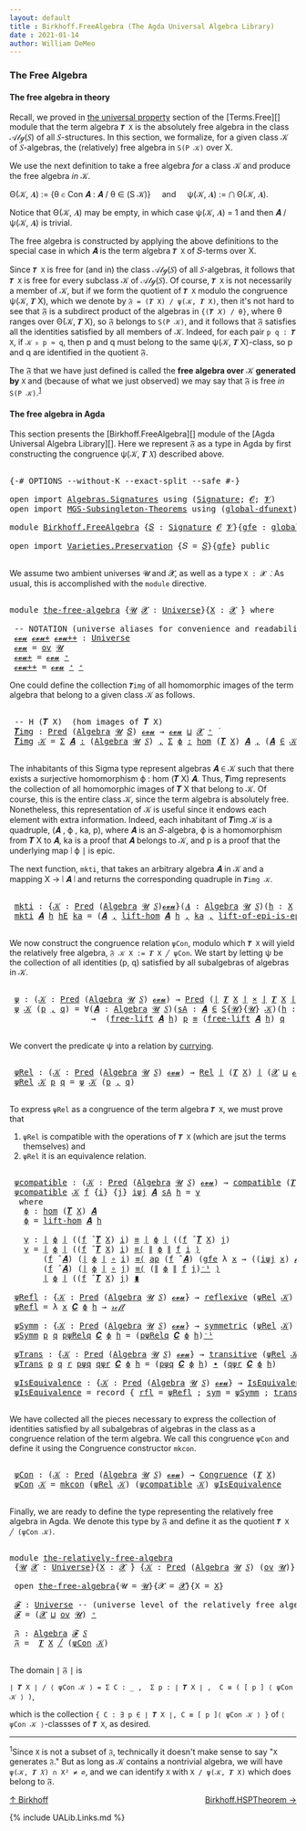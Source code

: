 ```yaml
---
layout: default
title : Birkhoff.FreeAlgebra (The Agda Universal Algebra Library)
date : 2021-01-14
author: William DeMeo
---
```


### <a id="the-free-algebra">The Free Algebra</a>

#### <a id="the-free-algebra-in-theory">The free algebra in theory</a>

Recall, we proved in [the universal property](Terms.Free.html#the-universal-property) section of the [Terms.Free][] module that the term algebra `𝑻 X` is the absolutely free algebra in the class 𝒜𝓁ℊ(𝑆) of all 𝑆-structures. In this section, we formalize, for a given class 𝒦 of 𝑆-algebras, the (relatively) free algebra in `S(P 𝒦)` over X.

We use the next definition to take a free algebra *for* a class 𝒦 and produce the free algebra *in* 𝒦.

Θ(𝒦, 𝑨) := {θ ∈ Con 𝑨 : 𝑨 / θ ∈ (S 𝒦)} &nbsp; &nbsp; and &nbsp; &nbsp; ψ(𝒦, 𝑨) := ⋂ Θ(𝒦, 𝑨).

Notice that Θ(𝒦, 𝑨) may be empty, in which case ψ(𝒦, 𝑨) = 1 and then 𝑨 / ψ(𝒦, 𝑨) is trivial.

The free algebra is constructed by applying the above definitions to the special case in which 𝑨 is the term algebra `𝑻 X` of 𝑆-terms over X.

Since `𝑻 X` is free for (and in) the class 𝒜𝓁ℊ(𝑆) of all 𝑆-algebras, it follows that `𝑻 X` is free for every subclass 𝒦 of 𝒜𝓁ℊ(𝑆). Of course, `𝑻 X` is not necessarily a member of 𝒦, but if we form the quotient of `𝑻 X` modulo the congruence ψ(𝒦, 𝑻 X), which we denote by `𝔉 = (𝑻 X) / ψ(𝒦, 𝑻 X)`, then it's not hard to see that 𝔉 is a subdirect product of the algebras in `{(𝑻 𝑋) / θ}`, where θ ranges over Θ(𝒦, 𝑻 X), so 𝔉 belongs to `S(P 𝒦)`, and it follows that 𝔉 satisfies all the identities satisfied by all members of 𝒦.  Indeed, for each pair `p q : 𝑻 X`, if `𝒦 ⊧ p ≈ q`, then p and q must belong to the same ψ(𝒦, 𝑻 X)-class, so p and q are identified in the quotient 𝔉.

The 𝔉 that we have just defined is called the **free algebra over** 𝒦 **generated by** `X` and (because of what we just observed) we may say that 𝔉 is free *in* `S(P 𝒦)`.<sup>[1](Birkhoff.FreeAlgebra.html#fn1)</sup>


#### <a id="the-free-algebra-in-agda">The free algebra in Agda</a>

This section presents the [Birkhoff.FreeAlgebra][] module of the [Agda Universal Algebra Library][].  Here we represent 𝔉 as a type in Agda by first constructing the congruence ψ(𝒦, 𝑻 𝑋) described above.

<pre class="Agda">

<a id="2212" class="Symbol">{-#</a> <a id="2216" class="Keyword">OPTIONS</a> <a id="2224" class="Pragma">--without-K</a> <a id="2236" class="Pragma">--exact-split</a> <a id="2250" class="Pragma">--safe</a> <a id="2257" class="Symbol">#-}</a>

<a id="2262" class="Keyword">open</a> <a id="2267" class="Keyword">import</a> <a id="2274" href="Algebras.Signatures.html" class="Module">Algebras.Signatures</a> <a id="2294" class="Keyword">using</a> <a id="2300" class="Symbol">(</a><a id="2301" href="Algebras.Signatures.html#1299" class="Function">Signature</a><a id="2310" class="Symbol">;</a> <a id="2312" href="Prelude.Preliminaries.html#5600" class="Generalizable">𝓞</a><a id="2313" class="Symbol">;</a> <a id="2315" href="Universes.html#262" class="Generalizable">𝓥</a><a id="2316" class="Symbol">)</a>
<a id="2318" class="Keyword">open</a> <a id="2323" class="Keyword">import</a> <a id="2330" href="MGS-Subsingleton-Theorems.html" class="Module">MGS-Subsingleton-Theorems</a> <a id="2356" class="Keyword">using</a> <a id="2362" class="Symbol">(</a><a id="2363" href="MGS-Subsingleton-Theorems.html#3468" class="Function">global-dfunext</a><a id="2377" class="Symbol">)</a>

<a id="2380" class="Keyword">module</a> <a id="2387" href="Birkhoff.FreeAlgebra.html" class="Module">Birkhoff.FreeAlgebra</a> <a id="2408" class="Symbol">{</a><a id="2409" href="Birkhoff.FreeAlgebra.html#2409" class="Bound">𝑆</a> <a id="2411" class="Symbol">:</a> <a id="2413" href="Algebras.Signatures.html#1299" class="Function">Signature</a> <a id="2423" href="Prelude.Preliminaries.html#5600" class="Generalizable">𝓞</a> <a id="2425" href="Universes.html#262" class="Generalizable">𝓥</a><a id="2426" class="Symbol">}{</a><a id="2428" href="Birkhoff.FreeAlgebra.html#2428" class="Bound">gfe</a> <a id="2432" class="Symbol">:</a> <a id="2434" href="MGS-Subsingleton-Theorems.html#3468" class="Function">global-dfunext</a><a id="2448" class="Symbol">}</a> <a id="2450" class="Keyword">where</a>

<a id="2457" class="Keyword">open</a> <a id="2462" class="Keyword">import</a> <a id="2469" href="Varieties.Preservation.html" class="Module">Varieties.Preservation</a> <a id="2492" class="Symbol">{</a><a id="2493" class="Argument">𝑆</a> <a id="2495" class="Symbol">=</a> <a id="2497" href="Birkhoff.FreeAlgebra.html#2409" class="Bound">𝑆</a><a id="2498" class="Symbol">}{</a><a id="2500" href="Birkhoff.FreeAlgebra.html#2428" class="Bound">gfe</a><a id="2503" class="Symbol">}</a> <a id="2505" class="Keyword">public</a>

</pre>

We assume two ambient universes 𝓤 and 𝓧, as well as a type `X : 𝓧 ̇`. As usual, this is accomplished with the `module` directive.

<pre class="Agda">

<a id="2670" class="Keyword">module</a> <a id="the-free-algebra"></a><a id="2677" href="Birkhoff.FreeAlgebra.html#2677" class="Module">the-free-algebra</a> <a id="2694" class="Symbol">{</a><a id="2695" href="Birkhoff.FreeAlgebra.html#2695" class="Bound">𝓤</a> <a id="2697" href="Birkhoff.FreeAlgebra.html#2697" class="Bound">𝓧</a> <a id="2699" class="Symbol">:</a> <a id="2701" href="Agda.Primitive.html#423" class="Function">Universe</a><a id="2709" class="Symbol">}{</a><a id="2711" href="Birkhoff.FreeAlgebra.html#2711" class="Bound">X</a> <a id="2713" class="Symbol">:</a> <a id="2715" href="Birkhoff.FreeAlgebra.html#2697" class="Bound">𝓧</a> <a id="2717" href="Universes.html#403" class="Function Operator">̇</a><a id="2718" class="Symbol">}</a> <a id="2720" class="Keyword">where</a>

 <a id="2728" class="Comment">-- NOTATION (universe aliases for convenience and readability).</a>
 <a id="the-free-algebra.𝓸𝓿𝓾"></a><a id="2793" href="Birkhoff.FreeAlgebra.html#2793" class="Function">𝓸𝓿𝓾</a> <a id="the-free-algebra.𝓸𝓿𝓾+"></a><a id="2797" href="Birkhoff.FreeAlgebra.html#2797" class="Function">𝓸𝓿𝓾+</a> <a id="the-free-algebra.𝓸𝓿𝓾++"></a><a id="2802" href="Birkhoff.FreeAlgebra.html#2802" class="Function">𝓸𝓿𝓾++</a> <a id="2808" class="Symbol">:</a> <a id="2810" href="Agda.Primitive.html#423" class="Function">Universe</a>
 <a id="2820" href="Birkhoff.FreeAlgebra.html#2793" class="Function">𝓸𝓿𝓾</a> <a id="2824" class="Symbol">=</a> <a id="2826" href="Algebras.Products.html#1999" class="Function">ov</a> <a id="2829" href="Birkhoff.FreeAlgebra.html#2695" class="Bound">𝓤</a>
 <a id="2832" href="Birkhoff.FreeAlgebra.html#2797" class="Function">𝓸𝓿𝓾+</a> <a id="2837" class="Symbol">=</a> <a id="2839" href="Birkhoff.FreeAlgebra.html#2793" class="Function">𝓸𝓿𝓾</a> <a id="2843" href="Agda.Primitive.html#606" class="Function Operator">⁺</a>
 <a id="2846" href="Birkhoff.FreeAlgebra.html#2802" class="Function">𝓸𝓿𝓾++</a> <a id="2852" class="Symbol">=</a> <a id="2854" href="Birkhoff.FreeAlgebra.html#2793" class="Function">𝓸𝓿𝓾</a> <a id="2858" href="Agda.Primitive.html#606" class="Function Operator">⁺</a> <a id="2860" href="Agda.Primitive.html#606" class="Function Operator">⁺</a>
</pre>

One could define the collection `𝑻img` of all homomorphic images of the term algebra that belong to a given class 𝒦 as follows.

<pre class="Agda">

 <a id="3018" class="Comment">-- H (𝑻 X)  (hom images of 𝑻 X)</a>
 <a id="the-free-algebra.𝑻img"></a><a id="3051" href="Birkhoff.FreeAlgebra.html#3051" class="Function">𝑻img</a> <a id="3056" class="Symbol">:</a> <a id="3058" href="Relations.Unary.html#959" class="Function">Pred</a> <a id="3063" class="Symbol">(</a><a id="3064" href="Algebras.Algebras.html#694" class="Function">Algebra</a> <a id="3072" href="Birkhoff.FreeAlgebra.html#2695" class="Bound">𝓤</a> <a id="3074" href="Birkhoff.FreeAlgebra.html#2409" class="Bound">𝑆</a><a id="3075" class="Symbol">)</a> <a id="3077" href="Birkhoff.FreeAlgebra.html#2793" class="Function">𝓸𝓿𝓾</a> <a id="3081" class="Symbol">→</a> <a id="3083" href="Birkhoff.FreeAlgebra.html#2793" class="Function">𝓸𝓿𝓾</a> <a id="3087" href="Agda.Primitive.html#636" class="Function Operator">⊔</a> <a id="3089" href="Birkhoff.FreeAlgebra.html#2697" class="Bound">𝓧</a> <a id="3091" href="Agda.Primitive.html#606" class="Function Operator">⁺</a> <a id="3093" href="Universes.html#403" class="Function Operator">̇</a>
 <a id="3096" href="Birkhoff.FreeAlgebra.html#3051" class="Function">𝑻img</a> <a id="3101" href="Birkhoff.FreeAlgebra.html#3101" class="Bound">𝒦</a> <a id="3103" class="Symbol">=</a> <a id="3105" href="MGS-MLTT.html#3074" class="Function">Σ</a> <a id="3107" href="Birkhoff.FreeAlgebra.html#3107" class="Bound">𝑨</a> <a id="3109" href="MGS-MLTT.html#3074" class="Function">꞉</a> <a id="3111" class="Symbol">(</a><a id="3112" href="Algebras.Algebras.html#694" class="Function">Algebra</a> <a id="3120" href="Birkhoff.FreeAlgebra.html#2695" class="Bound">𝓤</a> <a id="3122" href="Birkhoff.FreeAlgebra.html#2409" class="Bound">𝑆</a><a id="3123" class="Symbol">)</a> <a id="3125" href="MGS-MLTT.html#3074" class="Function">,</a> <a id="3127" href="MGS-MLTT.html#3074" class="Function">Σ</a> <a id="3129" href="Birkhoff.FreeAlgebra.html#3129" class="Bound">ϕ</a> <a id="3131" href="MGS-MLTT.html#3074" class="Function">꞉</a> <a id="3133" href="Homomorphisms.Basic.html#2278" class="Function">hom</a> <a id="3137" class="Symbol">(</a><a id="3138" href="Terms.Basic.html#3603" class="Function">𝑻</a> <a id="3140" href="Birkhoff.FreeAlgebra.html#2711" class="Bound">X</a><a id="3141" class="Symbol">)</a> <a id="3143" href="Birkhoff.FreeAlgebra.html#3107" class="Bound">𝑨</a> <a id="3145" href="MGS-MLTT.html#3074" class="Function">,</a> <a id="3147" class="Symbol">(</a><a id="3148" href="Birkhoff.FreeAlgebra.html#3107" class="Bound">𝑨</a> <a id="3150" href="Relations.Unary.html#1958" class="Function Operator">∈</a> <a id="3152" href="Birkhoff.FreeAlgebra.html#3101" class="Bound">𝒦</a><a id="3153" class="Symbol">)</a> <a id="3155" href="MGS-MLTT.html#3515" class="Function Operator">×</a> <a id="3157" href="Prelude.Inverses.html#2632" class="Function">Epic</a> <a id="3162" href="Prelude.Preliminaries.html#13569" class="Function Operator">∣</a> <a id="3164" href="Birkhoff.FreeAlgebra.html#3129" class="Bound">ϕ</a> <a id="3166" href="Prelude.Preliminaries.html#13569" class="Function Operator">∣</a>

</pre>

The inhabitants of this Sigma type represent algebras 𝑨 ∈ 𝒦 such that there exists a surjective homomorphism ϕ : hom (𝑻 X) 𝑨. Thus, 𝑻img represents the collection of all homomorphic images of 𝑻 X that belong to 𝒦.  Of course, this is the entire class 𝒦, since the term algebra is absolutely free. Nonetheless, this representation of 𝒦 is useful since it endows each element with extra information.  Indeed, each inhabitant of 𝑻img 𝒦 is a quadruple, (𝑨 , ϕ , ka, p), where 𝑨 is an 𝑆-algebra, ϕ is a homomorphism from 𝑻 X to 𝑨, ka is a proof that 𝑨 belongs to 𝒦, and p is a proof that the underlying map ∣ ϕ ∣ is epic.

The next function, `mkti`, that takes an arbitrary algebra 𝑨 in 𝒦 and a mapping X → ∣ 𝑨 ∣ and returns the corresponding quadruple in `𝑻img 𝒦`.

<pre class="Agda">

 <a id="the-free-algebra.mkti"></a><a id="3958" href="Birkhoff.FreeAlgebra.html#3958" class="Function">mkti</a> <a id="3963" class="Symbol">:</a> <a id="3965" class="Symbol">{</a><a id="3966" href="Birkhoff.FreeAlgebra.html#3966" class="Bound">𝒦</a> <a id="3968" class="Symbol">:</a> <a id="3970" href="Relations.Unary.html#959" class="Function">Pred</a> <a id="3975" class="Symbol">(</a><a id="3976" href="Algebras.Algebras.html#694" class="Function">Algebra</a> <a id="3984" href="Birkhoff.FreeAlgebra.html#2695" class="Bound">𝓤</a> <a id="3986" href="Birkhoff.FreeAlgebra.html#2409" class="Bound">𝑆</a><a id="3987" class="Symbol">)</a><a id="3988" href="Birkhoff.FreeAlgebra.html#2793" class="Function">𝓸𝓿𝓾</a><a id="3991" class="Symbol">}(</a><a id="3993" href="Birkhoff.FreeAlgebra.html#3993" class="Bound">𝑨</a> <a id="3995" class="Symbol">:</a> <a id="3997" href="Algebras.Algebras.html#694" class="Function">Algebra</a> <a id="4005" href="Birkhoff.FreeAlgebra.html#2695" class="Bound">𝓤</a> <a id="4007" href="Birkhoff.FreeAlgebra.html#2409" class="Bound">𝑆</a><a id="4008" class="Symbol">)(</a><a id="4010" href="Birkhoff.FreeAlgebra.html#4010" class="Bound">h</a> <a id="4012" class="Symbol">:</a> <a id="4014" href="Birkhoff.FreeAlgebra.html#2711" class="Bound">X</a> <a id="4016" class="Symbol">→</a> <a id="4018" href="Prelude.Preliminaries.html#13569" class="Function Operator">∣</a> <a id="4020" href="Birkhoff.FreeAlgebra.html#3993" class="Bound">𝑨</a> <a id="4022" href="Prelude.Preliminaries.html#13569" class="Function Operator">∣</a><a id="4023" class="Symbol">)</a> <a id="4025" class="Symbol">→</a> <a id="4027" href="Prelude.Inverses.html#2632" class="Function">Epic</a> <a id="4032" href="Birkhoff.FreeAlgebra.html#4010" class="Bound">h</a> <a id="4034" class="Symbol">→</a> <a id="4036" href="Birkhoff.FreeAlgebra.html#3993" class="Bound">𝑨</a> <a id="4038" href="Relations.Unary.html#1958" class="Function Operator">∈</a> <a id="4040" href="Birkhoff.FreeAlgebra.html#3966" class="Bound">𝒦</a> <a id="4042" class="Symbol">→</a> <a id="4044" href="Birkhoff.FreeAlgebra.html#3051" class="Function">𝑻img</a> <a id="4049" href="Birkhoff.FreeAlgebra.html#3966" class="Bound">𝒦</a>
 <a id="4052" href="Birkhoff.FreeAlgebra.html#3958" class="Function">mkti</a> <a id="4057" href="Birkhoff.FreeAlgebra.html#4057" class="Bound">𝑨</a> <a id="4059" href="Birkhoff.FreeAlgebra.html#4059" class="Bound">h</a> <a id="4061" href="Birkhoff.FreeAlgebra.html#4061" class="Bound">hE</a> <a id="4064" href="Birkhoff.FreeAlgebra.html#4064" class="Bound">ka</a> <a id="4067" class="Symbol">=</a> <a id="4069" class="Symbol">(</a><a id="4070" href="Birkhoff.FreeAlgebra.html#4057" class="Bound">𝑨</a> <a id="4072" href="Prelude.Preliminaries.html#14564" class="InductiveConstructor Operator">,</a> <a id="4074" href="Terms.Basic.html#4495" class="Function">lift-hom</a> <a id="4083" href="Birkhoff.FreeAlgebra.html#4057" class="Bound">𝑨</a> <a id="4085" href="Birkhoff.FreeAlgebra.html#4059" class="Bound">h</a> <a id="4087" href="Prelude.Preliminaries.html#14564" class="InductiveConstructor Operator">,</a> <a id="4089" href="Birkhoff.FreeAlgebra.html#4064" class="Bound">ka</a> <a id="4092" href="Prelude.Preliminaries.html#14564" class="InductiveConstructor Operator">,</a> <a id="4094" href="Terms.Basic.html#5688" class="Function">lift-of-epi-is-epi</a> <a id="4113" href="Birkhoff.FreeAlgebra.html#4057" class="Bound">𝑨</a> <a id="4115" href="Birkhoff.FreeAlgebra.html#4059" class="Bound">h</a> <a id="4117" href="Birkhoff.FreeAlgebra.html#4061" class="Bound">hE</a><a id="4119" class="Symbol">)</a>

</pre>

We now construct the congruence relation `ψCon`, modulo which `𝑻 X` will yield the relatively free algebra, `𝔉 𝒦 X := 𝑻 X ╱ ψCon`. We start by letting ψ be the collection of all identities (p, q) satisfied by all subalgebras of algebras in 𝒦.

<pre class="Agda">

 <a id="the-free-algebra.ψ"></a><a id="4393" href="Birkhoff.FreeAlgebra.html#4393" class="Function">ψ</a> <a id="4395" class="Symbol">:</a> <a id="4397" class="Symbol">(</a><a id="4398" href="Birkhoff.FreeAlgebra.html#4398" class="Bound">𝒦</a> <a id="4400" class="Symbol">:</a> <a id="4402" href="Relations.Unary.html#959" class="Function">Pred</a> <a id="4407" class="Symbol">(</a><a id="4408" href="Algebras.Algebras.html#694" class="Function">Algebra</a> <a id="4416" href="Birkhoff.FreeAlgebra.html#2695" class="Bound">𝓤</a> <a id="4418" href="Birkhoff.FreeAlgebra.html#2409" class="Bound">𝑆</a><a id="4419" class="Symbol">)</a> <a id="4421" href="Birkhoff.FreeAlgebra.html#2793" class="Function">𝓸𝓿𝓾</a><a id="4424" class="Symbol">)</a> <a id="4426" class="Symbol">→</a> <a id="4428" href="Relations.Unary.html#959" class="Function">Pred</a> <a id="4433" class="Symbol">(</a><a id="4434" href="Prelude.Preliminaries.html#13569" class="Function Operator">∣</a> <a id="4436" href="Terms.Basic.html#3603" class="Function">𝑻</a> <a id="4438" href="Birkhoff.FreeAlgebra.html#2711" class="Bound">X</a> <a id="4440" href="Prelude.Preliminaries.html#13569" class="Function Operator">∣</a> <a id="4442" href="MGS-MLTT.html#3515" class="Function Operator">×</a> <a id="4444" href="Prelude.Preliminaries.html#13569" class="Function Operator">∣</a> <a id="4446" href="Terms.Basic.html#3603" class="Function">𝑻</a> <a id="4448" href="Birkhoff.FreeAlgebra.html#2711" class="Bound">X</a> <a id="4450" href="Prelude.Preliminaries.html#13569" class="Function Operator">∣</a><a id="4451" class="Symbol">)</a> <a id="4453" class="Symbol">(</a><a id="4454" href="Birkhoff.FreeAlgebra.html#2697" class="Bound">𝓧</a> <a id="4456" href="Agda.Primitive.html#636" class="Function Operator">⊔</a> <a id="4458" href="Birkhoff.FreeAlgebra.html#2793" class="Function">𝓸𝓿𝓾</a><a id="4461" class="Symbol">)</a>
 <a id="4464" href="Birkhoff.FreeAlgebra.html#4393" class="Function">ψ</a> <a id="4466" href="Birkhoff.FreeAlgebra.html#4466" class="Bound">𝒦</a> <a id="4468" class="Symbol">(</a><a id="4469" href="Birkhoff.FreeAlgebra.html#4469" class="Bound">p</a> <a id="4471" href="Prelude.Preliminaries.html#14564" class="InductiveConstructor Operator">,</a> <a id="4473" href="Birkhoff.FreeAlgebra.html#4473" class="Bound">q</a><a id="4474" class="Symbol">)</a> <a id="4476" class="Symbol">=</a> <a id="4478" class="Symbol">∀(</a><a id="4480" href="Birkhoff.FreeAlgebra.html#4480" class="Bound">𝑨</a> <a id="4482" class="Symbol">:</a> <a id="4484" href="Algebras.Algebras.html#694" class="Function">Algebra</a> <a id="4492" href="Birkhoff.FreeAlgebra.html#2695" class="Bound">𝓤</a> <a id="4494" href="Birkhoff.FreeAlgebra.html#2409" class="Bound">𝑆</a><a id="4495" class="Symbol">)(</a><a id="4497" href="Birkhoff.FreeAlgebra.html#4497" class="Bound">sA</a> <a id="4500" class="Symbol">:</a> <a id="4502" href="Birkhoff.FreeAlgebra.html#4480" class="Bound">𝑨</a> <a id="4504" href="Relations.Unary.html#1958" class="Function Operator">∈</a> <a id="4506" href="Varieties.Varieties.html#2944" class="Datatype">S</a><a id="4507" class="Symbol">{</a><a id="4508" href="Birkhoff.FreeAlgebra.html#2695" class="Bound">𝓤</a><a id="4509" class="Symbol">}{</a><a id="4511" href="Birkhoff.FreeAlgebra.html#2695" class="Bound">𝓤</a><a id="4512" class="Symbol">}</a> <a id="4514" href="Birkhoff.FreeAlgebra.html#4466" class="Bound">𝒦</a><a id="4515" class="Symbol">)(</a><a id="4517" href="Birkhoff.FreeAlgebra.html#4517" class="Bound">h</a> <a id="4519" class="Symbol">:</a> <a id="4521" href="Birkhoff.FreeAlgebra.html#2711" class="Bound">X</a> <a id="4523" class="Symbol">→</a> <a id="4525" href="Prelude.Preliminaries.html#13569" class="Function Operator">∣</a> <a id="4527" href="Birkhoff.FreeAlgebra.html#4480" class="Bound">𝑨</a> <a id="4529" href="Prelude.Preliminaries.html#13569" class="Function Operator">∣</a> <a id="4531" class="Symbol">)</a>
                 <a id="4550" class="Symbol">→</a>  <a id="4553" class="Symbol">(</a><a id="4554" href="Terms.Basic.html#4221" class="Function">free-lift</a> <a id="4564" href="Birkhoff.FreeAlgebra.html#4480" class="Bound">𝑨</a> <a id="4566" href="Birkhoff.FreeAlgebra.html#4517" class="Bound">h</a><a id="4567" class="Symbol">)</a> <a id="4569" href="Birkhoff.FreeAlgebra.html#4469" class="Bound">p</a> <a id="4571" href="Prelude.Inverses.html#620" class="Datatype Operator">≡</a> <a id="4573" class="Symbol">(</a><a id="4574" href="Terms.Basic.html#4221" class="Function">free-lift</a> <a id="4584" href="Birkhoff.FreeAlgebra.html#4480" class="Bound">𝑨</a> <a id="4586" href="Birkhoff.FreeAlgebra.html#4517" class="Bound">h</a><a id="4587" class="Symbol">)</a> <a id="4589" href="Birkhoff.FreeAlgebra.html#4473" class="Bound">q</a>

</pre>

We convert the predicate ψ into a relation by [currying](https://en.wikipedia.org/wiki/Currying).

<pre class="Agda">

 <a id="the-free-algebra.ψRel"></a><a id="4718" href="Birkhoff.FreeAlgebra.html#4718" class="Function">ψRel</a> <a id="4723" class="Symbol">:</a> <a id="4725" class="Symbol">(</a><a id="4726" href="Birkhoff.FreeAlgebra.html#4726" class="Bound">𝒦</a> <a id="4728" class="Symbol">:</a> <a id="4730" href="Relations.Unary.html#959" class="Function">Pred</a> <a id="4735" class="Symbol">(</a><a id="4736" href="Algebras.Algebras.html#694" class="Function">Algebra</a> <a id="4744" href="Birkhoff.FreeAlgebra.html#2695" class="Bound">𝓤</a> <a id="4746" href="Birkhoff.FreeAlgebra.html#2409" class="Bound">𝑆</a><a id="4747" class="Symbol">)</a> <a id="4749" href="Birkhoff.FreeAlgebra.html#2793" class="Function">𝓸𝓿𝓾</a><a id="4752" class="Symbol">)</a> <a id="4754" class="Symbol">→</a> <a id="4756" href="Relations.Binary.html#1718" class="Function">Rel</a> <a id="4760" href="Prelude.Preliminaries.html#13569" class="Function Operator">∣</a> <a id="4762" class="Symbol">(</a><a id="4763" href="Terms.Basic.html#3603" class="Function">𝑻</a> <a id="4765" href="Birkhoff.FreeAlgebra.html#2711" class="Bound">X</a><a id="4766" class="Symbol">)</a> <a id="4768" href="Prelude.Preliminaries.html#13569" class="Function Operator">∣</a> <a id="4770" class="Symbol">(</a><a id="4771" href="Birkhoff.FreeAlgebra.html#2697" class="Bound">𝓧</a> <a id="4773" href="Agda.Primitive.html#636" class="Function Operator">⊔</a> <a id="4775" href="Birkhoff.FreeAlgebra.html#2793" class="Function">𝓸𝓿𝓾</a><a id="4778" class="Symbol">)</a>
 <a id="4781" href="Birkhoff.FreeAlgebra.html#4718" class="Function">ψRel</a> <a id="4786" href="Birkhoff.FreeAlgebra.html#4786" class="Bound">𝒦</a> <a id="4788" href="Birkhoff.FreeAlgebra.html#4788" class="Bound">p</a> <a id="4790" href="Birkhoff.FreeAlgebra.html#4790" class="Bound">q</a> <a id="4792" class="Symbol">=</a> <a id="4794" href="Birkhoff.FreeAlgebra.html#4393" class="Function">ψ</a> <a id="4796" href="Birkhoff.FreeAlgebra.html#4786" class="Bound">𝒦</a> <a id="4798" class="Symbol">(</a><a id="4799" href="Birkhoff.FreeAlgebra.html#4788" class="Bound">p</a> <a id="4801" href="Prelude.Preliminaries.html#14564" class="InductiveConstructor Operator">,</a> <a id="4803" href="Birkhoff.FreeAlgebra.html#4790" class="Bound">q</a><a id="4804" class="Symbol">)</a>

</pre>

To express `ψRel` as a congruence of the term algebra `𝑻 X`, we must prove that

1. `ψRel` is compatible with the operations of `𝑻 X` (which are jsut the terms themselves) and
2. `ψRel` it is an equivalence relation.

<pre class="Agda">

 <a id="the-free-algebra.ψcompatible"></a><a id="5052" href="Birkhoff.FreeAlgebra.html#5052" class="Function">ψcompatible</a> <a id="5064" class="Symbol">:</a> <a id="5066" class="Symbol">(</a><a id="5067" href="Birkhoff.FreeAlgebra.html#5067" class="Bound">𝒦</a> <a id="5069" class="Symbol">:</a> <a id="5071" href="Relations.Unary.html#959" class="Function">Pred</a> <a id="5076" class="Symbol">(</a><a id="5077" href="Algebras.Algebras.html#694" class="Function">Algebra</a> <a id="5085" href="Birkhoff.FreeAlgebra.html#2695" class="Bound">𝓤</a> <a id="5087" href="Birkhoff.FreeAlgebra.html#2409" class="Bound">𝑆</a><a id="5088" class="Symbol">)</a> <a id="5090" href="Birkhoff.FreeAlgebra.html#2793" class="Function">𝓸𝓿𝓾</a><a id="5093" class="Symbol">)</a> <a id="5095" class="Symbol">→</a> <a id="5097" href="Algebras.Algebras.html#5181" class="Function">compatible</a> <a id="5108" class="Symbol">(</a><a id="5109" href="Terms.Basic.html#3603" class="Function">𝑻</a> <a id="5111" href="Birkhoff.FreeAlgebra.html#2711" class="Bound">X</a><a id="5112" class="Symbol">)(</a><a id="5114" href="Birkhoff.FreeAlgebra.html#4718" class="Function">ψRel</a> <a id="5119" href="Birkhoff.FreeAlgebra.html#5067" class="Bound">𝒦</a><a id="5120" class="Symbol">)</a>
 <a id="5123" href="Birkhoff.FreeAlgebra.html#5052" class="Function">ψcompatible</a> <a id="5135" href="Birkhoff.FreeAlgebra.html#5135" class="Bound">𝒦</a> <a id="5137" href="Birkhoff.FreeAlgebra.html#5137" class="Bound">f</a> <a id="5139" class="Symbol">{</a><a id="5140" href="Birkhoff.FreeAlgebra.html#5140" class="Bound">i</a><a id="5141" class="Symbol">}</a> <a id="5143" class="Symbol">{</a><a id="5144" href="Birkhoff.FreeAlgebra.html#5144" class="Bound">j</a><a id="5145" class="Symbol">}</a> <a id="5147" href="Birkhoff.FreeAlgebra.html#5147" class="Bound">iψj</a> <a id="5151" href="Birkhoff.FreeAlgebra.html#5151" class="Bound">𝑨</a> <a id="5153" href="Birkhoff.FreeAlgebra.html#5153" class="Bound">sA</a> <a id="5156" href="Birkhoff.FreeAlgebra.html#5156" class="Bound">h</a> <a id="5158" class="Symbol">=</a> <a id="5160" href="Birkhoff.FreeAlgebra.html#5213" class="Function">γ</a>
  <a id="5164" class="Keyword">where</a>
   <a id="5173" href="Birkhoff.FreeAlgebra.html#5173" class="Function">ϕ</a> <a id="5175" class="Symbol">:</a> <a id="5177" href="Homomorphisms.Basic.html#2278" class="Function">hom</a> <a id="5181" class="Symbol">(</a><a id="5182" href="Terms.Basic.html#3603" class="Function">𝑻</a> <a id="5184" href="Birkhoff.FreeAlgebra.html#2711" class="Bound">X</a><a id="5185" class="Symbol">)</a> <a id="5187" href="Birkhoff.FreeAlgebra.html#5151" class="Bound">𝑨</a>
   <a id="5192" href="Birkhoff.FreeAlgebra.html#5173" class="Function">ϕ</a> <a id="5194" class="Symbol">=</a> <a id="5196" href="Terms.Basic.html#4495" class="Function">lift-hom</a> <a id="5205" href="Birkhoff.FreeAlgebra.html#5151" class="Bound">𝑨</a> <a id="5207" href="Birkhoff.FreeAlgebra.html#5156" class="Bound">h</a>

   <a id="5213" href="Birkhoff.FreeAlgebra.html#5213" class="Function">γ</a> <a id="5215" class="Symbol">:</a> <a id="5217" href="Prelude.Preliminaries.html#13569" class="Function Operator">∣</a> <a id="5219" href="Birkhoff.FreeAlgebra.html#5173" class="Function">ϕ</a> <a id="5221" href="Prelude.Preliminaries.html#13569" class="Function Operator">∣</a> <a id="5223" class="Symbol">((</a><a id="5225" href="Birkhoff.FreeAlgebra.html#5137" class="Bound">f</a> <a id="5227" href="Algebras.Algebras.html#2844" class="Function Operator">̂</a> <a id="5229" href="Terms.Basic.html#3603" class="Function">𝑻</a> <a id="5231" href="Birkhoff.FreeAlgebra.html#2711" class="Bound">X</a><a id="5232" class="Symbol">)</a> <a id="5234" href="Birkhoff.FreeAlgebra.html#5140" class="Bound">i</a><a id="5235" class="Symbol">)</a> <a id="5237" href="Prelude.Inverses.html#620" class="Datatype Operator">≡</a> <a id="5239" href="Prelude.Preliminaries.html#13569" class="Function Operator">∣</a> <a id="5241" href="Birkhoff.FreeAlgebra.html#5173" class="Function">ϕ</a> <a id="5243" href="Prelude.Preliminaries.html#13569" class="Function Operator">∣</a> <a id="5245" class="Symbol">((</a><a id="5247" href="Birkhoff.FreeAlgebra.html#5137" class="Bound">f</a> <a id="5249" href="Algebras.Algebras.html#2844" class="Function Operator">̂</a> <a id="5251" href="Terms.Basic.html#3603" class="Function">𝑻</a> <a id="5253" href="Birkhoff.FreeAlgebra.html#2711" class="Bound">X</a><a id="5254" class="Symbol">)</a> <a id="5256" href="Birkhoff.FreeAlgebra.html#5144" class="Bound">j</a><a id="5257" class="Symbol">)</a>
   <a id="5262" href="Birkhoff.FreeAlgebra.html#5213" class="Function">γ</a> <a id="5264" class="Symbol">=</a> <a id="5266" href="Prelude.Preliminaries.html#13569" class="Function Operator">∣</a> <a id="5268" href="Birkhoff.FreeAlgebra.html#5173" class="Function">ϕ</a> <a id="5270" href="Prelude.Preliminaries.html#13569" class="Function Operator">∣</a> <a id="5272" class="Symbol">((</a><a id="5274" href="Birkhoff.FreeAlgebra.html#5137" class="Bound">f</a> <a id="5276" href="Algebras.Algebras.html#2844" class="Function Operator">̂</a> <a id="5278" href="Terms.Basic.html#3603" class="Function">𝑻</a> <a id="5280" href="Birkhoff.FreeAlgebra.html#2711" class="Bound">X</a><a id="5281" class="Symbol">)</a> <a id="5283" href="Birkhoff.FreeAlgebra.html#5140" class="Bound">i</a><a id="5284" class="Symbol">)</a> <a id="5286" href="MGS-MLTT.html#5997" class="Function Operator">≡⟨</a> <a id="5289" href="Prelude.Preliminaries.html#13647" class="Function Operator">∥</a> <a id="5291" href="Birkhoff.FreeAlgebra.html#5173" class="Function">ϕ</a> <a id="5293" href="Prelude.Preliminaries.html#13647" class="Function Operator">∥</a> <a id="5295" href="Birkhoff.FreeAlgebra.html#5137" class="Bound">f</a> <a id="5297" href="Birkhoff.FreeAlgebra.html#5140" class="Bound">i</a> <a id="5299" href="MGS-MLTT.html#5997" class="Function Operator">⟩</a>
       <a id="5308" class="Symbol">(</a><a id="5309" href="Birkhoff.FreeAlgebra.html#5137" class="Bound">f</a> <a id="5311" href="Algebras.Algebras.html#2844" class="Function Operator">̂</a> <a id="5313" href="Birkhoff.FreeAlgebra.html#5151" class="Bound">𝑨</a><a id="5314" class="Symbol">)</a> <a id="5316" class="Symbol">(</a><a id="5317" href="Prelude.Preliminaries.html#13569" class="Function Operator">∣</a> <a id="5319" href="Birkhoff.FreeAlgebra.html#5173" class="Function">ϕ</a> <a id="5321" href="Prelude.Preliminaries.html#13569" class="Function Operator">∣</a> <a id="5323" href="MGS-MLTT.html#3813" class="Function Operator">∘</a> <a id="5325" href="Birkhoff.FreeAlgebra.html#5140" class="Bound">i</a><a id="5326" class="Symbol">)</a> <a id="5328" href="MGS-MLTT.html#5997" class="Function Operator">≡⟨</a> <a id="5331" href="MGS-MLTT.html#6613" class="Function">ap</a> <a id="5334" class="Symbol">(</a><a id="5335" href="Birkhoff.FreeAlgebra.html#5137" class="Bound">f</a> <a id="5337" href="Algebras.Algebras.html#2844" class="Function Operator">̂</a> <a id="5339" href="Birkhoff.FreeAlgebra.html#5151" class="Bound">𝑨</a><a id="5340" class="Symbol">)</a> <a id="5342" class="Symbol">(</a><a id="5343" href="Birkhoff.FreeAlgebra.html#2428" class="Bound">gfe</a> <a id="5347" class="Symbol">λ</a> <a id="5349" href="Birkhoff.FreeAlgebra.html#5349" class="Bound">x</a> <a id="5351" class="Symbol">→</a> <a id="5353" class="Symbol">((</a><a id="5355" href="Birkhoff.FreeAlgebra.html#5147" class="Bound">iψj</a> <a id="5359" href="Birkhoff.FreeAlgebra.html#5349" class="Bound">x</a><a id="5360" class="Symbol">)</a> <a id="5362" href="Birkhoff.FreeAlgebra.html#5151" class="Bound">𝑨</a> <a id="5364" href="Birkhoff.FreeAlgebra.html#5153" class="Bound">sA</a> <a id="5367" href="Birkhoff.FreeAlgebra.html#5156" class="Bound">h</a><a id="5368" class="Symbol">))</a> <a id="5371" href="MGS-MLTT.html#5997" class="Function Operator">⟩</a>
       <a id="5380" class="Symbol">(</a><a id="5381" href="Birkhoff.FreeAlgebra.html#5137" class="Bound">f</a> <a id="5383" href="Algebras.Algebras.html#2844" class="Function Operator">̂</a> <a id="5385" href="Birkhoff.FreeAlgebra.html#5151" class="Bound">𝑨</a><a id="5386" class="Symbol">)</a> <a id="5388" class="Symbol">(</a><a id="5389" href="Prelude.Preliminaries.html#13569" class="Function Operator">∣</a> <a id="5391" href="Birkhoff.FreeAlgebra.html#5173" class="Function">ϕ</a> <a id="5393" href="Prelude.Preliminaries.html#13569" class="Function Operator">∣</a> <a id="5395" href="MGS-MLTT.html#3813" class="Function Operator">∘</a> <a id="5397" href="Birkhoff.FreeAlgebra.html#5144" class="Bound">j</a><a id="5398" class="Symbol">)</a> <a id="5400" href="MGS-MLTT.html#5997" class="Function Operator">≡⟨</a> <a id="5403" class="Symbol">(</a><a id="5404" href="Prelude.Preliminaries.html#13647" class="Function Operator">∥</a> <a id="5406" href="Birkhoff.FreeAlgebra.html#5173" class="Function">ϕ</a> <a id="5408" href="Prelude.Preliminaries.html#13647" class="Function Operator">∥</a> <a id="5410" href="Birkhoff.FreeAlgebra.html#5137" class="Bound">f</a> <a id="5412" href="Birkhoff.FreeAlgebra.html#5144" class="Bound">j</a><a id="5413" class="Symbol">)</a><a id="5414" href="MGS-MLTT.html#6125" class="Function Operator">⁻¹</a> <a id="5417" href="MGS-MLTT.html#5997" class="Function Operator">⟩</a>
       <a id="5426" href="Prelude.Preliminaries.html#13569" class="Function Operator">∣</a> <a id="5428" href="Birkhoff.FreeAlgebra.html#5173" class="Function">ϕ</a> <a id="5430" href="Prelude.Preliminaries.html#13569" class="Function Operator">∣</a> <a id="5432" class="Symbol">((</a><a id="5434" href="Birkhoff.FreeAlgebra.html#5137" class="Bound">f</a> <a id="5436" href="Algebras.Algebras.html#2844" class="Function Operator">̂</a> <a id="5438" href="Terms.Basic.html#3603" class="Function">𝑻</a> <a id="5440" href="Birkhoff.FreeAlgebra.html#2711" class="Bound">X</a><a id="5441" class="Symbol">)</a> <a id="5443" href="Birkhoff.FreeAlgebra.html#5144" class="Bound">j</a><a id="5444" class="Symbol">)</a> <a id="5446" href="MGS-MLTT.html#6079" class="Function Operator">∎</a>

 <a id="the-free-algebra.ψRefl"></a><a id="5450" href="Birkhoff.FreeAlgebra.html#5450" class="Function">ψRefl</a> <a id="5456" class="Symbol">:</a> <a id="5458" class="Symbol">{</a><a id="5459" href="Birkhoff.FreeAlgebra.html#5459" class="Bound">𝒦</a> <a id="5461" class="Symbol">:</a> <a id="5463" href="Relations.Unary.html#959" class="Function">Pred</a> <a id="5468" class="Symbol">(</a><a id="5469" href="Algebras.Algebras.html#694" class="Function">Algebra</a> <a id="5477" href="Birkhoff.FreeAlgebra.html#2695" class="Bound">𝓤</a> <a id="5479" href="Birkhoff.FreeAlgebra.html#2409" class="Bound">𝑆</a><a id="5480" class="Symbol">)</a> <a id="5482" href="Birkhoff.FreeAlgebra.html#2793" class="Function">𝓸𝓿𝓾</a><a id="5485" class="Symbol">}</a> <a id="5487" class="Symbol">→</a> <a id="5489" href="Relations.Quotients.html#917" class="Function">reflexive</a> <a id="5499" class="Symbol">(</a><a id="5500" href="Birkhoff.FreeAlgebra.html#4718" class="Function">ψRel</a> <a id="5505" href="Birkhoff.FreeAlgebra.html#5459" class="Bound">𝒦</a><a id="5506" class="Symbol">)</a>
 <a id="5509" href="Birkhoff.FreeAlgebra.html#5450" class="Function">ψRefl</a> <a id="5515" class="Symbol">=</a> <a id="5517" class="Symbol">λ</a> <a id="5519" href="Birkhoff.FreeAlgebra.html#5519" class="Bound">x</a> <a id="5521" href="Birkhoff.FreeAlgebra.html#5521" class="Bound">𝑪</a> <a id="5523" href="Birkhoff.FreeAlgebra.html#5523" class="Bound">ϕ</a> <a id="5525" href="Birkhoff.FreeAlgebra.html#5525" class="Bound">h</a> <a id="5527" class="Symbol">→</a> <a id="5529" href="Prelude.Inverses.html#634" class="InductiveConstructor">𝓇ℯ𝒻𝓁</a>

 <a id="the-free-algebra.ψSymm"></a><a id="5536" href="Birkhoff.FreeAlgebra.html#5536" class="Function">ψSymm</a> <a id="5542" class="Symbol">:</a> <a id="5544" class="Symbol">{</a><a id="5545" href="Birkhoff.FreeAlgebra.html#5545" class="Bound">𝒦</a> <a id="5547" class="Symbol">:</a> <a id="5549" href="Relations.Unary.html#959" class="Function">Pred</a> <a id="5554" class="Symbol">(</a><a id="5555" href="Algebras.Algebras.html#694" class="Function">Algebra</a> <a id="5563" href="Birkhoff.FreeAlgebra.html#2695" class="Bound">𝓤</a> <a id="5565" href="Birkhoff.FreeAlgebra.html#2409" class="Bound">𝑆</a><a id="5566" class="Symbol">)</a> <a id="5568" href="Birkhoff.FreeAlgebra.html#2793" class="Function">𝓸𝓿𝓾</a><a id="5571" class="Symbol">}</a> <a id="5573" class="Symbol">→</a> <a id="5575" href="Relations.Quotients.html#1005" class="Function">symmetric</a> <a id="5585" class="Symbol">(</a><a id="5586" href="Birkhoff.FreeAlgebra.html#4718" class="Function">ψRel</a> <a id="5591" href="Birkhoff.FreeAlgebra.html#5545" class="Bound">𝒦</a><a id="5592" class="Symbol">)</a>
 <a id="5595" href="Birkhoff.FreeAlgebra.html#5536" class="Function">ψSymm</a> <a id="5601" href="Birkhoff.FreeAlgebra.html#5601" class="Bound">p</a> <a id="5603" href="Birkhoff.FreeAlgebra.html#5603" class="Bound">q</a> <a id="5605" href="Birkhoff.FreeAlgebra.html#5605" class="Bound">pψRelq</a> <a id="5612" href="Birkhoff.FreeAlgebra.html#5612" class="Bound">𝑪</a> <a id="5614" href="Birkhoff.FreeAlgebra.html#5614" class="Bound">ϕ</a> <a id="5616" href="Birkhoff.FreeAlgebra.html#5616" class="Bound">h</a> <a id="5618" class="Symbol">=</a> <a id="5620" class="Symbol">(</a><a id="5621" href="Birkhoff.FreeAlgebra.html#5605" class="Bound">pψRelq</a> <a id="5628" href="Birkhoff.FreeAlgebra.html#5612" class="Bound">𝑪</a> <a id="5630" href="Birkhoff.FreeAlgebra.html#5614" class="Bound">ϕ</a> <a id="5632" href="Birkhoff.FreeAlgebra.html#5616" class="Bound">h</a><a id="5633" class="Symbol">)</a><a id="5634" href="MGS-MLTT.html#6125" class="Function Operator">⁻¹</a>

 <a id="the-free-algebra.ψTrans"></a><a id="5639" href="Birkhoff.FreeAlgebra.html#5639" class="Function">ψTrans</a> <a id="5646" class="Symbol">:</a> <a id="5648" class="Symbol">{</a><a id="5649" href="Birkhoff.FreeAlgebra.html#5649" class="Bound">𝒦</a> <a id="5651" class="Symbol">:</a> <a id="5653" href="Relations.Unary.html#959" class="Function">Pred</a> <a id="5658" class="Symbol">(</a><a id="5659" href="Algebras.Algebras.html#694" class="Function">Algebra</a> <a id="5667" href="Birkhoff.FreeAlgebra.html#2695" class="Bound">𝓤</a> <a id="5669" href="Birkhoff.FreeAlgebra.html#2409" class="Bound">𝑆</a><a id="5670" class="Symbol">)</a> <a id="5672" href="Birkhoff.FreeAlgebra.html#2793" class="Function">𝓸𝓿𝓾</a><a id="5675" class="Symbol">}</a> <a id="5677" class="Symbol">→</a> <a id="5679" href="Relations.Quotients.html#1217" class="Function">transitive</a> <a id="5690" class="Symbol">(</a><a id="5691" href="Birkhoff.FreeAlgebra.html#4718" class="Function">ψRel</a> <a id="5696" href="Birkhoff.FreeAlgebra.html#5649" class="Bound">𝒦</a><a id="5697" class="Symbol">)</a>
 <a id="5700" href="Birkhoff.FreeAlgebra.html#5639" class="Function">ψTrans</a> <a id="5707" href="Birkhoff.FreeAlgebra.html#5707" class="Bound">p</a> <a id="5709" href="Birkhoff.FreeAlgebra.html#5709" class="Bound">q</a> <a id="5711" href="Birkhoff.FreeAlgebra.html#5711" class="Bound">r</a> <a id="5713" href="Birkhoff.FreeAlgebra.html#5713" class="Bound">pψq</a> <a id="5717" href="Birkhoff.FreeAlgebra.html#5717" class="Bound">qψr</a> <a id="5721" href="Birkhoff.FreeAlgebra.html#5721" class="Bound">𝑪</a> <a id="5723" href="Birkhoff.FreeAlgebra.html#5723" class="Bound">ϕ</a> <a id="5725" href="Birkhoff.FreeAlgebra.html#5725" class="Bound">h</a> <a id="5727" class="Symbol">=</a> <a id="5729" class="Symbol">(</a><a id="5730" href="Birkhoff.FreeAlgebra.html#5713" class="Bound">pψq</a> <a id="5734" href="Birkhoff.FreeAlgebra.html#5721" class="Bound">𝑪</a> <a id="5736" href="Birkhoff.FreeAlgebra.html#5723" class="Bound">ϕ</a> <a id="5738" href="Birkhoff.FreeAlgebra.html#5725" class="Bound">h</a><a id="5739" class="Symbol">)</a> <a id="5741" href="MGS-MLTT.html#5910" class="Function Operator">∙</a> <a id="5743" class="Symbol">(</a><a id="5744" href="Birkhoff.FreeAlgebra.html#5717" class="Bound">qψr</a> <a id="5748" href="Birkhoff.FreeAlgebra.html#5721" class="Bound">𝑪</a> <a id="5750" href="Birkhoff.FreeAlgebra.html#5723" class="Bound">ϕ</a> <a id="5752" href="Birkhoff.FreeAlgebra.html#5725" class="Bound">h</a><a id="5753" class="Symbol">)</a>

 <a id="the-free-algebra.ψIsEquivalence"></a><a id="5757" href="Birkhoff.FreeAlgebra.html#5757" class="Function">ψIsEquivalence</a> <a id="5772" class="Symbol">:</a> <a id="5774" class="Symbol">{</a><a id="5775" href="Birkhoff.FreeAlgebra.html#5775" class="Bound">𝒦</a> <a id="5777" class="Symbol">:</a> <a id="5779" href="Relations.Unary.html#959" class="Function">Pred</a> <a id="5784" class="Symbol">(</a><a id="5785" href="Algebras.Algebras.html#694" class="Function">Algebra</a> <a id="5793" href="Birkhoff.FreeAlgebra.html#2695" class="Bound">𝓤</a> <a id="5795" href="Birkhoff.FreeAlgebra.html#2409" class="Bound">𝑆</a><a id="5796" class="Symbol">)</a> <a id="5798" href="Birkhoff.FreeAlgebra.html#2793" class="Function">𝓸𝓿𝓾</a><a id="5801" class="Symbol">}</a> <a id="5803" class="Symbol">→</a> <a id="5805" href="Relations.Quotients.html#1912" class="Record">IsEquivalence</a> <a id="5819" class="Symbol">(</a><a id="5820" href="Birkhoff.FreeAlgebra.html#4718" class="Function">ψRel</a> <a id="5825" href="Birkhoff.FreeAlgebra.html#5775" class="Bound">𝒦</a><a id="5826" class="Symbol">)</a>
 <a id="5829" href="Birkhoff.FreeAlgebra.html#5757" class="Function">ψIsEquivalence</a> <a id="5844" class="Symbol">=</a> <a id="5846" class="Keyword">record</a> <a id="5853" class="Symbol">{</a> <a id="5855" href="Relations.Quotients.html#1980" class="Field">rfl</a> <a id="5859" class="Symbol">=</a> <a id="5861" href="Birkhoff.FreeAlgebra.html#5450" class="Function">ψRefl</a> <a id="5867" class="Symbol">;</a> <a id="5869" href="Relations.Quotients.html#2005" class="Field">sym</a> <a id="5873" class="Symbol">=</a> <a id="5875" href="Birkhoff.FreeAlgebra.html#5536" class="Function">ψSymm</a> <a id="5881" class="Symbol">;</a> <a id="5883" href="Relations.Quotients.html#2030" class="Field">trans</a> <a id="5889" class="Symbol">=</a> <a id="5891" href="Birkhoff.FreeAlgebra.html#5639" class="Function">ψTrans</a> <a id="5898" class="Symbol">}</a>

</pre>

We have collected all the pieces necessary to express the collection of identities satisfied by all subalgebras of algebras in the class as a congruence relation of the term algebra. We call this congruence `ψCon` and define it using the Congruence constructor `mkcon`.

<pre class="Agda">

 <a id="the-free-algebra.ψCon"></a><a id="6199" href="Birkhoff.FreeAlgebra.html#6199" class="Function">ψCon</a> <a id="6204" class="Symbol">:</a> <a id="6206" class="Symbol">(</a><a id="6207" href="Birkhoff.FreeAlgebra.html#6207" class="Bound">𝒦</a> <a id="6209" class="Symbol">:</a> <a id="6211" href="Relations.Unary.html#959" class="Function">Pred</a> <a id="6216" class="Symbol">(</a><a id="6217" href="Algebras.Algebras.html#694" class="Function">Algebra</a> <a id="6225" href="Birkhoff.FreeAlgebra.html#2695" class="Bound">𝓤</a> <a id="6227" href="Birkhoff.FreeAlgebra.html#2409" class="Bound">𝑆</a><a id="6228" class="Symbol">)</a> <a id="6230" href="Birkhoff.FreeAlgebra.html#2793" class="Function">𝓸𝓿𝓾</a><a id="6233" class="Symbol">)</a> <a id="6235" class="Symbol">→</a> <a id="6237" href="Algebras.Congruences.html#1106" class="Record">Congruence</a> <a id="6248" class="Symbol">(</a><a id="6249" href="Terms.Basic.html#3603" class="Function">𝑻</a> <a id="6251" href="Birkhoff.FreeAlgebra.html#2711" class="Bound">X</a><a id="6252" class="Symbol">)</a>
 <a id="6255" href="Birkhoff.FreeAlgebra.html#6199" class="Function">ψCon</a> <a id="6260" href="Birkhoff.FreeAlgebra.html#6260" class="Bound">𝒦</a> <a id="6262" class="Symbol">=</a> <a id="6264" href="Algebras.Congruences.html#1185" class="InductiveConstructor">mkcon</a> <a id="6270" class="Symbol">(</a><a id="6271" href="Birkhoff.FreeAlgebra.html#4718" class="Function">ψRel</a> <a id="6276" href="Birkhoff.FreeAlgebra.html#6260" class="Bound">𝒦</a><a id="6277" class="Symbol">)</a> <a id="6279" class="Symbol">(</a><a id="6280" href="Birkhoff.FreeAlgebra.html#5052" class="Function">ψcompatible</a> <a id="6292" href="Birkhoff.FreeAlgebra.html#6260" class="Bound">𝒦</a><a id="6293" class="Symbol">)</a> <a id="6295" href="Birkhoff.FreeAlgebra.html#5757" class="Function">ψIsEquivalence</a>

</pre>


Finally, we are ready to define the type representing the relatively free algebra in Agda.  We denote this type by 𝔉 and define it as the quotient `𝑻 X ╱ (ψCon 𝒦)`.

<pre class="Agda">

<a id="6504" class="Keyword">module</a> <a id="the-relatively-free-algebra"></a><a id="6511" href="Birkhoff.FreeAlgebra.html#6511" class="Module">the-relatively-free-algebra</a>
 <a id="6540" class="Symbol">{</a><a id="6541" href="Birkhoff.FreeAlgebra.html#6541" class="Bound">𝓤</a> <a id="6543" href="Birkhoff.FreeAlgebra.html#6543" class="Bound">𝓧</a> <a id="6545" class="Symbol">:</a> <a id="6547" href="Agda.Primitive.html#423" class="Function">Universe</a><a id="6555" class="Symbol">}{</a><a id="6557" href="Birkhoff.FreeAlgebra.html#6557" class="Bound">X</a> <a id="6559" class="Symbol">:</a> <a id="6561" href="Birkhoff.FreeAlgebra.html#6543" class="Bound">𝓧</a> <a id="6563" href="Universes.html#403" class="Function Operator">̇</a><a id="6564" class="Symbol">}</a> <a id="6566" class="Symbol">{</a><a id="6567" href="Birkhoff.FreeAlgebra.html#6567" class="Bound">𝒦</a> <a id="6569" class="Symbol">:</a> <a id="6571" href="Relations.Unary.html#959" class="Function">Pred</a> <a id="6576" class="Symbol">(</a><a id="6577" href="Algebras.Algebras.html#694" class="Function">Algebra</a> <a id="6585" href="Birkhoff.FreeAlgebra.html#6541" class="Bound">𝓤</a> <a id="6587" href="Birkhoff.FreeAlgebra.html#2409" class="Bound">𝑆</a><a id="6588" class="Symbol">)</a> <a id="6590" class="Symbol">(</a><a id="6591" href="Algebras.Products.html#1999" class="Function">ov</a> <a id="6594" href="Birkhoff.FreeAlgebra.html#6541" class="Bound">𝓤</a><a id="6595" class="Symbol">)}</a> <a id="6598" class="Keyword">where</a>

 <a id="6606" class="Keyword">open</a> <a id="6611" href="Birkhoff.FreeAlgebra.html#2677" class="Module">the-free-algebra</a><a id="6627" class="Symbol">{</a><a id="6628" class="Argument">𝓤</a> <a id="6630" class="Symbol">=</a> <a id="6632" href="Birkhoff.FreeAlgebra.html#6541" class="Bound">𝓤</a><a id="6633" class="Symbol">}{</a><a id="6635" class="Argument">𝓧</a> <a id="6637" class="Symbol">=</a> <a id="6639" href="Birkhoff.FreeAlgebra.html#6543" class="Bound">𝓧</a><a id="6640" class="Symbol">}{</a><a id="6642" class="Argument">X</a> <a id="6644" class="Symbol">=</a> <a id="6646" href="Birkhoff.FreeAlgebra.html#6557" class="Bound">X</a><a id="6647" class="Symbol">}</a>

 <a id="the-relatively-free-algebra.𝓕"></a><a id="6651" href="Birkhoff.FreeAlgebra.html#6651" class="Function">𝓕</a> <a id="6653" class="Symbol">:</a> <a id="6655" href="Agda.Primitive.html#423" class="Function">Universe</a> <a id="6664" class="Comment">-- (universe level of the relatively free algebra)</a>
 <a id="6716" href="Birkhoff.FreeAlgebra.html#6651" class="Function">𝓕</a> <a id="6718" class="Symbol">=</a> <a id="6720" class="Symbol">(</a><a id="6721" href="Birkhoff.FreeAlgebra.html#6543" class="Bound">𝓧</a> <a id="6723" href="Agda.Primitive.html#636" class="Function Operator">⊔</a> <a id="6725" href="Algebras.Products.html#1999" class="Function">ov</a> <a id="6728" href="Birkhoff.FreeAlgebra.html#6541" class="Bound">𝓤</a><a id="6729" class="Symbol">)</a> <a id="6731" href="Agda.Primitive.html#606" class="Function Operator">⁺</a>

 <a id="the-relatively-free-algebra.𝔉"></a><a id="6735" href="Birkhoff.FreeAlgebra.html#6735" class="Function">𝔉</a> <a id="6737" class="Symbol">:</a> <a id="6739" href="Algebras.Algebras.html#694" class="Function">Algebra</a> <a id="6747" href="Birkhoff.FreeAlgebra.html#6651" class="Function">𝓕</a> <a id="6749" href="Birkhoff.FreeAlgebra.html#2409" class="Bound">𝑆</a>
 <a id="6752" href="Birkhoff.FreeAlgebra.html#6735" class="Function">𝔉</a> <a id="6754" class="Symbol">=</a>  <a id="6757" href="Terms.Basic.html#3603" class="Function">𝑻</a> <a id="6759" href="Birkhoff.FreeAlgebra.html#6557" class="Bound">X</a> <a id="6761" href="Algebras.Congruences.html#3128" class="Function Operator">╱</a> <a id="6763" class="Symbol">(</a><a id="6764" href="Birkhoff.FreeAlgebra.html#6199" class="Function">ψCon</a> <a id="6769" href="Birkhoff.FreeAlgebra.html#6567" class="Bound">𝒦</a><a id="6770" class="Symbol">)</a>

</pre>

The domain ∣ 𝔉 ∣ is

`∣ 𝑻 X ∣ / ⟨ ψCon 𝒦 ⟩ = Σ C ꞉ _ ,  Σ p ꞉ ∣ 𝑻 X ∣ ,  C ≡ ( [ p ] ⟨ ψCon 𝒦 ⟩ )`,

which is the collection `{ C : ∃ p ∈ ∣ 𝑻 X ∣, C ≡ [ p ]⟨ ψCon 𝒦 ⟩ }` of `⟨ ψCon 𝒦 ⟩`-classses of `𝑻 X`, as desired.


----------------------------

<span class="footnote" id="fn1"><sup>1</sup>Since `X` is not a subset of `𝔉`, technically it doesn't make sense to say "`X` generates `𝔉`." But as long as 𝒦 contains a nontrivial algebra, we will have `ψ(𝒦, 𝑻 𝑋) ∩ X² ≠ ∅`, and we can identify `X` with `X / ψ(𝒦, 𝑻 X)` which does belong to 𝔉.</span>

[↑ Birkhoff](Birkhoff.html)
<span style="float:right;">[Birkhoff.HSPTheorem →](Birkhoff.HSPTheorem.html)</span>

{% include UALib.Links.md %}

<!--

Lemma 4.27. (Bergman) Let 𝒦 be a class of algebras, and ψCon defined as above.
                     Then 𝔽 := 𝑻 / ψCon is isomorphic to an algebra in SP(𝒦).

Proof. 𝔽 ↪ ⨅ 𝒜, where 𝒜 = {𝑨 / θ : 𝑨 / θ ∈ S 𝒦}.
       Therefore, 𝔽 ≅ 𝑩, where 𝑩 is a subalgebra of ⨅ 𝒜 ∈ PS(𝒦).
       Thus 𝔽 is isomorphic to an algebra in SPS(𝒦).
       By SPS⊆SP, 𝔽 is isomorphic to an algebra in SP(𝒦).

-->



